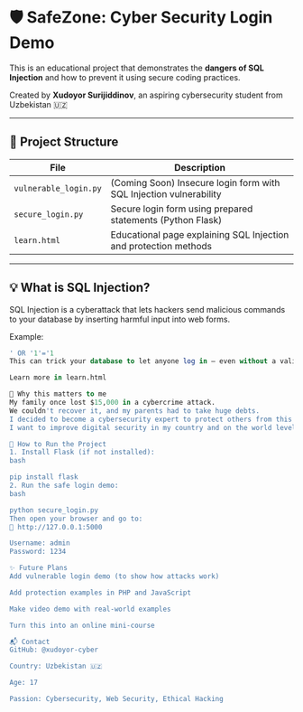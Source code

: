 # 🛡️ SafeZone: Cyber Security Login Demo

This is an educational project that demonstrates the **dangers of SQL Injection** and how to prevent it using secure coding practices.

Created by **Xudoyor Surijiddinov**, an aspiring cybersecurity student from Uzbekistan 🇺🇿

---

## 🚀 Project Structure

| File | Description |
|------|-------------|
| `vulnerable_login.py` | (Coming Soon) Insecure login form with SQL Injection vulnerability |
| `secure_login.py`     | Secure login form using prepared statements (Python Flask) |
| `learn.html`          | Educational page explaining SQL Injection and protection methods |

---

## 💡 What is SQL Injection?

SQL Injection is a cyberattack that lets hackers send malicious commands to your database by inserting harmful input into web forms.

Example:
```sql
' OR '1'='1
This can trick your database to let anyone log in — even without a valid password.

Learn more in learn.html

🔐 Why this matters to me
My family once lost $15,000 in a cybercrime attack.
We couldn't recover it, and my parents had to take huge debts.
I decided to become a cybersecurity expert to protect others from this kind of pain.
I want to improve digital security in my country and on the world level.

🧪 How to Run the Project
1. Install Flask (if not installed):
bash

pip install flask
2. Run the safe login demo:
bash

python secure_login.py
Then open your browser and go to:
📍 http://127.0.0.1:5000

Username: admin
Password: 1234

✨ Future Plans
Add vulnerable login demo (to show how attacks work)

Add protection examples in PHP and JavaScript

Make video demo with real-world examples

Turn this into an online mini-course

📬 Contact
GitHub: @xudoyor-cyber

Country: Uzbekistan 🇺🇿

Age: 17

Passion: Cybersecurity, Web Security, Ethical Hacking
